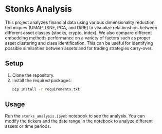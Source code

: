 # Stonks Analysis

This project analyzes financial data using various dimensionality reduction techniques (UMAP, tSNE, PCA, and DiRE) to visualize relationships between different asset classes (stocks, crypto, index). We also compare different embedding methods performance on a variety of factors such as proper asset clustering and class identification. This can be useful for identifying possible similarities between assets and for trading strategies carry-over. 

## Setup

1. Clone the repository.
2. Install the required packages:
   ```bash
   pip install -r requirements.txt
   ```

## Usage

Run the `stonks_analysis.ipynb` notebook to see the analysis. You can modify the tickers and the date range in the notebook to analyze different assets or time periods.
